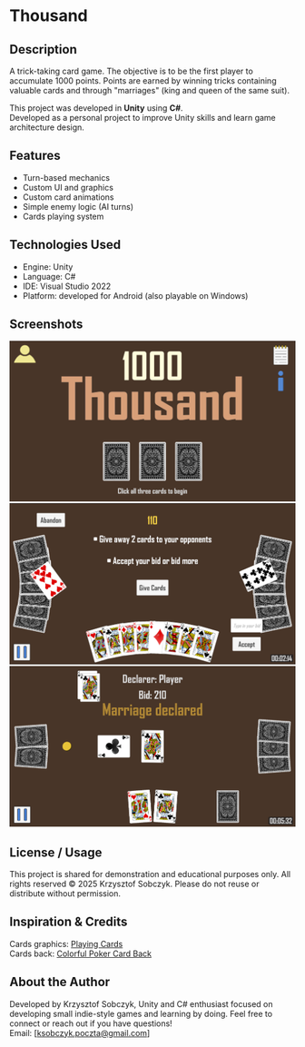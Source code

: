 # Thousand

## Description
A trick-taking card game. The objective is to be the first player to accumulate 1000 points. 
Points are earned by winning tricks containing valuable cards and through "marriages" (king and queen of the same suit).

This project was developed in **Unity** using **C#**.  
Developed as a personal project to improve Unity skills and learn game architecture design.

## Features
- Turn-based mechanics
- Custom UI and graphics
- Custom card animations
- Simple enemy logic (AI turns)
- Cards playing system

## Technologies Used
- Engine: Unity
- Language: C#
- IDE: Visual Studio 2022
- Platform: developed for Android (also playable on Windows)

## Screenshots
![Main menu](screenshots/menu.png) ![Gameplay01](screenshots/gameplay01.png) ![Gameplay02](screenshots/gameplay02.png)

## License / Usage
This project is shared for demonstration and educational purposes only.
All rights reserved © 2025 Krzysztof Sobczyk.
Please do not reuse or distribute without permission.

## Inspiration & Credits
Cards graphics: [Playing Cards](https://opengameart.org/content/playing-cards-vector-png)\
Cards back: [Colorful Poker Card Back](https://opengameart.org/content/colorful-poker-card-back)

## About the Author
Developed by Krzysztof Sobczyk, Unity and C# enthusiast focused on developing small indie-style games and learning by doing.
Feel free to connect or reach out if you have questions!\
Email: [ksobczyk.poczta@gmail.com]
